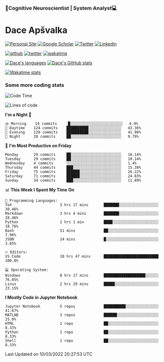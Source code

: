 ### 🧠Cognitive Neuroscientist | System Analyst💻
# Dace Apšvalka

[![Personal Site](https://img.shields.io/badge/website-teal?style=for-the-badge&logo=About.me&logoColor=white)](https://dcdace.net/)
[![Google Scholar](https://img.shields.io/badge/Scholar-yellow?style=for-the-badge&logo=googlescholar&logoColor=ffffff)](https://scholar.google.com/citations?hl=en&user=W8q0HBkAAAAJ&view_op=list_works&sortby=pubdate)
[![Twitter](https://img.shields.io/badge/Twitter-1DA1F2?logo=twitter&logoColor=white&style=for-the-badge)](https://twitter.com/dcdace)
[![Linkedin](https://img.shields.io/badge/linkedin-0077B5?logo=linkedin&logoColor=white&style=for-the-badge)](https://www.linkedin.com/in/dace-apsvalka/)

[![github](https://img.shields.io/github/followers/dcdace?logo=github&style=plastic)](https://github.com/dcdace?tab=followers "GitHub followers")
[![twitter](https://img.shields.io/twitter/follow/dcdace?label=followers&logo=twitter&color=%23007ec6&style=plastic)](https://twitter.com/dcdace "Twitter followers")
[![wakatime](https://wakatime.com/badge/user/6e7556d3-b1db-4eef-a7e8-9bad735fc27e.svg?style=plastic?v=2)](https://wakatime.com/@6e7556d3-b1db-4eef-a7e8-9bad735fc27e "Total time coded since Feb 28 2022")

[![Dace's languages](https://github-readme-stats.vercel.app/api/top-langs/?username=dcdace&langs_count=10&theme=nord&layout=compact)]() 
[![Dace's GitHub stats](https://github-readme-stats.vercel.app/api?username=dcdace&theme=dracula&hide=prs,issues&count_private=true&show_icons=true&hide_rank=true&include_all_commits=true&hide_title=false&custom_title=GitHub+Stats)](https://github.com/anuraghazra/github-readme-stats)

[![Wakatime stats](https://github-readme-stats.vercel.app/api/wakatime?username=dcdace&theme=react&layout=compact&custom_title=Coding+past+7+days&v=2)](https://wakatime.com/@6e7556d3-b1db-4eef-a7e8-9bad735fc27e "Recorded coding time in the past 7 days")
 ### Some more coding stats
<!--START_SECTION:waka-->
![Code Time](http://img.shields.io/badge/Code%20Time-13%20hrs%2020%20mins-blue)

![Lines of code](https://img.shields.io/badge/From%20Hello%20World%20I%27ve%20Written-46%20Thousand%20lines%20of%20code-blue)

**I'm a Night 🦉** 

```text
🌞 Morning    14 commits     █░░░░░░░░░░░░░░░░░░░░░░░░   4.9% 
🌆 Daytime    124 commits    ██████████░░░░░░░░░░░░░░░   43.36% 
🌃 Evening    120 commits    ██████████░░░░░░░░░░░░░░░   41.96% 
🌙 Night      28 commits     ██░░░░░░░░░░░░░░░░░░░░░░░   9.79%

```
📅 **I'm Most Productive on Friday** 

```text
Monday       29 commits     ██░░░░░░░░░░░░░░░░░░░░░░░   10.14% 
Tuesday      29 commits     ██░░░░░░░░░░░░░░░░░░░░░░░   10.14% 
Wednesday    4 commits      ░░░░░░░░░░░░░░░░░░░░░░░░░   1.4% 
Thursday     44 commits     ███░░░░░░░░░░░░░░░░░░░░░░   15.38% 
Friday       75 commits     ██████░░░░░░░░░░░░░░░░░░░   26.22% 
Saturday     71 commits     ██████░░░░░░░░░░░░░░░░░░░   24.83% 
Sunday       34 commits     ███░░░░░░░░░░░░░░░░░░░░░░   11.89%

```


📊 **This Week I Spent My Time On** 

```text
💬 Programming Languages: 
TeX                      3 hrs 17 mins       ███████░░░░░░░░░░░░░░░░░░   30.46% 
Markdown                 3 hrs 4 mins        ███████░░░░░░░░░░░░░░░░░░   28.46% 
Python                   2 hrs 1 min         ████░░░░░░░░░░░░░░░░░░░░░   18.76% 
Bash                     51 mins             ██░░░░░░░░░░░░░░░░░░░░░░░   7.96% 
JSON                     24 mins             █░░░░░░░░░░░░░░░░░░░░░░░░   3.85%

🔥 Editors: 
VS Code                  10 hrs 47 mins      █████████████████████████   100.0%

💻 Operating System: 
Windows                  8 hrs 17 mins       ███████████████████░░░░░░   76.85% 
Linux                    2 hrs 29 mins       █████░░░░░░░░░░░░░░░░░░░░   23.15%

```

**I Mostly Code in Jupyter Notebook** 

```text
Jupyter Notebook         5 repos             ██████████░░░░░░░░░░░░░░░   41.67% 
MATLAB                   3 repos             ██████░░░░░░░░░░░░░░░░░░░   25.0% 
HTML                     1 repo              ██░░░░░░░░░░░░░░░░░░░░░░░   8.33% 
Python                   1 repo              ██░░░░░░░░░░░░░░░░░░░░░░░   8.33% 
Shell                    1 repo              ██░░░░░░░░░░░░░░░░░░░░░░░   8.33%

```



 Last Updated on 10/03/2022 20:27:53 UTC
<!--END_SECTION:waka-->